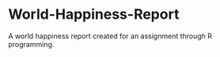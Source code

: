 # World-Happiness-Report
A world happiness report created for an assignment through R programming. 
